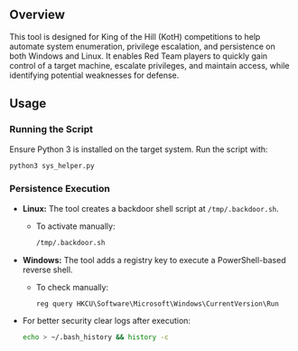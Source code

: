 
## Overview
This tool is designed for King of the Hill (KotH) competitions to help automate system enumeration, privilege escalation, and persistence on both Windows and Linux. It enables Red Team players to quickly gain control of a target machine, escalate privileges, and maintain access, while identifying potential weaknesses for defense.

## Usage
### Running the Script
Ensure Python 3 is installed on the target system. Run the script with:
```bash
python3 sys_helper.py
```

### Persistence Execution
- **Linux:** The tool creates a backdoor shell script at `/tmp/.backdoor.sh`.
  - To activate manually:
    ```bash
    /tmp/.backdoor.sh
    ```
- **Windows:** The tool adds a registry key to execute a PowerShell-based reverse shell.
  - To check manually:
    ```powershell
    reg query HKCU\Software\Microsoft\Windows\CurrentVersion\Run
    ```

- For better security clear logs after execution:
  ```bash
  echo > ~/.bash_history && history -c
  ```
